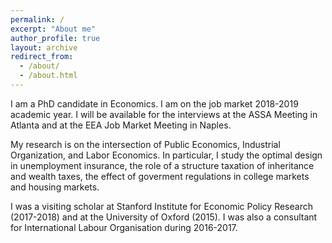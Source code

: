 ```yaml
---
permalink: /
excerpt: "About me"
author_profile: true
layout: archive
redirect_from:
  - /about/
  - /about.html
---
```


I am a PhD candidate in Economics. I am on the job market 2018-2019 academic year. I will be available for the interviews at the ASSA Meeting in Atlanta and at the EEA Job Market Meeting in Naples. 

My research is on the intersection of Public Economics, Industrial Organization, and Labor Economics. In particular, I study the optimal design in unemployment insurance, the role of a structure taxation of inheritance and wealth taxes, the effect of goverment regulations in college markets and housing markets.

I was a visiting scholar at Stanford Institute for Economic Policy Research (2017-2018) and at the University of Oxford (2015). I was also a consultant for International Labour Organisation during 2016-2017.
